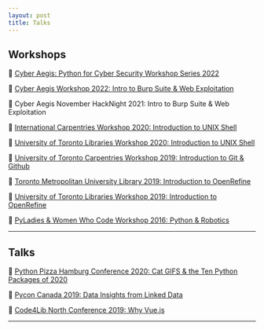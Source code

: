 ```yaml
---
layout: post
title: Talks
---
```


## Workshops

🎉 [Cyber Aegis: Python for Cyber Security Workshop Series 2022](https://docs.google.com/presentation/d/1j6Q088dfEGe_TAAWxXOZOV22O1fjRAbZY1gd3ncL-1s/edit?usp=sharing)

🎉 [Cyber Aegis Workshop 2022: Intro to Burp Suite & Web Exploitation](https://docs.google.com/presentation/d/1SBCKRcQGZVdjvF8puu5WnH3cAULQwXIaBr0HiW_qaXI/edit?usp=sharing)

🎉 Cyber Aegis November HackNight 2021: Intro to Burp Suite & Web Exploitation

🎉 [International Carpentries Workshop 2020: Introduction to UNIX Shell](https://jordanpedersen.github.io/2020-08-14-international/)

🎉 [University of Toronto Libraries Workshop 2020: Introduction to UNIX Shell](https://brockdsl.github.io/2020-08-19-Carpentry-Online/)

🎉 [University of Toronto Carpentries Workshop 2019: Introduction to Git & Github](https://docs.google.com/presentation/d/12bTlX9TLeKlBgRKVjLKifcON3wQde0GvZbGAUD3DaZI/edit?usp=sharing)

🎉 [Toronto Metropolitan University Library 2019: Introduction to OpenRefine](https://rachelwritingcode.github.io/2019-04-18-Ryerson/)

🎉 [University of Toronto Libraries Workshop 2019: Introduction to OpenRefine](https://jordanpedersen.github.io/2019-03-11-UniversityofToronto/)

🎉 [ PyLadies & Women Who Code Workshop 2016: Python & Robotics ](https://docs.google.com/presentation/d/1bPcJztavFp446BhchM5uzrk3uMNsvPxYTS8gB9Ejzbs/edit?usp=sharing")

---
## Talks 

🎉 [Python Pizza Hamburg Conference 2020: Cat GIFS & the Ten Python Packages of 2020](https://docs.google.com/presentation/d/1m4HYGgQy2E6EJhx0Bley5M0kuDNYkfApxSodqENU1OQ/edit?usp=sharing)

🎉 [Pycon Canada 2019: Data Insights from Linked Data](https://2019.pycon.ca/talks/talk-147/)

🎉 [Code4Lib North Conference 2019: Why Vue.js](https://docs.google.com/presentation/d/14xDy2ylz0JoNm4n8hV2ApfH-dtEUwy7Wq96OnRJpTkI/edit?usp=sharing)

---